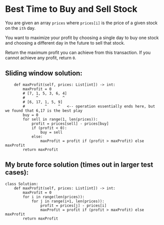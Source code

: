 # Best Time to Buy and Sell Stock

You are given an array `prices` where `prices[i]` is the price of a given stock on the `ith` day.

You want to maximize your profit by choosing a single day to buy one stock and choosing a different day in the future to sell that stock.

Return the maximum profit you can achieve from this transaction. If you cannot achieve any profit, return `0`.

## Sliding window solution:

```python3
    def maxProfit(self, prices: List[int]) -> int:
        maxProfit = 0
        # [7, 1, 5, 3, 6, 4]
        #     ^           ^
        # [6, 17, 1, 5, 9]
        #         ^     ^   <-- operation essentially ends here, but we found that 6,17 is the best play
        buy = 0
        for sell in range(1, len(prices)):
            profit = prices[sell] - prices[buy]
            if (profit < 0):
                buy = sell
            else:
                maxProfit = profit if (profit > maxProfit) else maxProfit
        return maxProfit
```

## My brute force solution (times out in larger test cases):

```python3
class Solution:
    def maxProfit(self, prices: List[int]) -> int:
        maxProfit = 0
        for i in range(len(prices)):
            for j in range(i+1, len(prices)):
                profit = prices[j] - prices[i]
                maxProfit = profit if (profit > maxProfit) else maxProfit
        return maxProfit
```
